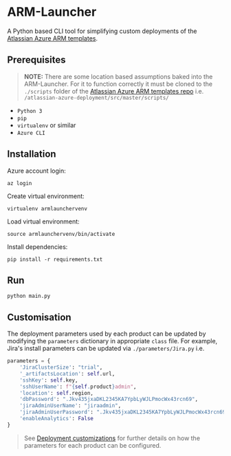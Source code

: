 # ARM-Launcher
A Python based CLI tool for simplifying custom deployments of the [Atlassian Azure ARM templates](https://bitbucket.org/atlassian/atlassian-azure-deployment/src/master/).

## Prerequisites
> **NOTE:** There are some location based assumptions baked into the ARM-Launcher. For it to function correctly it must be cloned to the `./scripts` folder of the [Atlassian Azure ARM templates repo](https://bitbucket.org/atlassian/atlassian-azure-deployment/src/master/) i.e. `/atlassian-azure-deployment/src/master/scripts/`

* `Python 3`
* `pip`
* `virtualenv` or similar
* `Azure CLI`

## Installation
Azure account login:
```
az login
```
Create virtual environment:
```
virtualenv armlaunchervenv
```
Load virtual environment:
```
source armlaunchervenv/bin/activate
```
Install dependencies:
```
pip install -r requirements.txt
```

## Run
```
python main.py
```

## Customisation
The deployment parameters used by each product can be updated by modifying the `parameters` dictionary in appropriate `class` file. For example, Jira's install parameters can be updated via `./parameters/Jira.py` i.e.

```python
parameters = {
    'JiraClusterSize': "trial",
    '_artifactsLocation': self.url,
    'sshKey': self.key,
    'sshUserName': f"{self.product}admin",
    'location': self.region,
    'dbPassword': ".Jkv435jxaDKL2345KA7YpbLyWJLPmocWx43rcn69",
    'jiraAdminUserName': "jiraadmin",
    'jiraAdminUserPassword': ".Jkv435jxaDKL2345KA7YpbLyWJLPmocWx43rcn69",
    'enableAnalytics': False
}
```
> See [Deployment customizations](https://bitbucket.org/atlassian/atlassian-azure-deployment/src/master/HOWTO.md) for further details on how the parameters for each product can be configured. 
